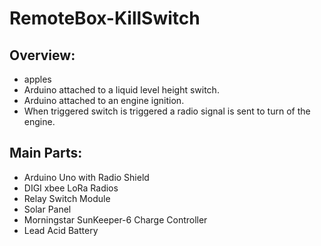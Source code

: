 # RemoteBox-KillSwitch

## Overview:
  * apples
  * Arduino attached to a liquid level height switch.
  * Arduino attached to an engine ignition.
  * When triggered switch is triggered a radio signal is sent to turn of the engine.

## Main Parts:
  * Arduino Uno with Radio Shield
  * DIGI xbee LoRa Radios
  * Relay Switch Module
  * Solar Panel
  * Morningstar SunKeeper-6 Charge Controller
  * Lead Acid Battery
